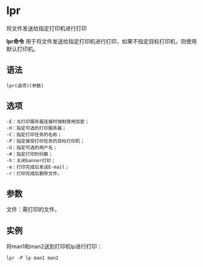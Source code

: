 # lpr

将文件发送给指定打印机进行打印


**lpr命令** 用于将文件发送给指定打印机进行打印，如果不指定目标打印机，则使用默认打印机。

##  语法

```
lpr(选项)(参数)
```

##  选项

```
-E：与打印服务器连接时强制使用加密；
-H：指定可选的打印服务器；
-C：指定打印任务的名称；
-P：指定接受打印任务的目标打印机；
-U：指定可选的用户名；
-#：指定打印的份数；
-h：关闭banner打印；
-m：打印完成后发送E-mail；
-r：打印完成后删除文件。
```

##  参数

文件：需打印的文件。

##  实例

将man1和man2送到打印机lp进行打印：

```
lpr -P lp man1 man2
```


